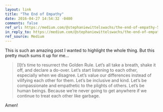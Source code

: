 ```yaml
---
layout: link
title: "The End of Empathy"
date: 2016-04-27 14:54:32 -0400
comments: false
ref_url: https://medium.com/@stephaniewittelswachs/the-end-of-empathy-5d8383b066d3#.qzy9wi6x7
in_reply_to: https://medium.com/@stephaniewittelswachs/the-end-of-empathy-5d8383b066d3#.qzy9wi6x7
ref_source: Medium
---
```


This is such an amazing post I wanted to highlight the whole thing. But this pretty much sums it up for me…

> [I]t’s time to resurrect the Golden Rule. Let’s all take a breath, shake it off, and declare a do-over. Let’s start listening to each other, especially when we disagree. Let’s value our differences instead of vilifying each other for them. Let’s be inclusive and kind. Let’s be compassionate and empathetic to the plights of others. Let’s be human beings. Because we’re never going to get anywhere if we continue to treat each other like garbage.

Amen!